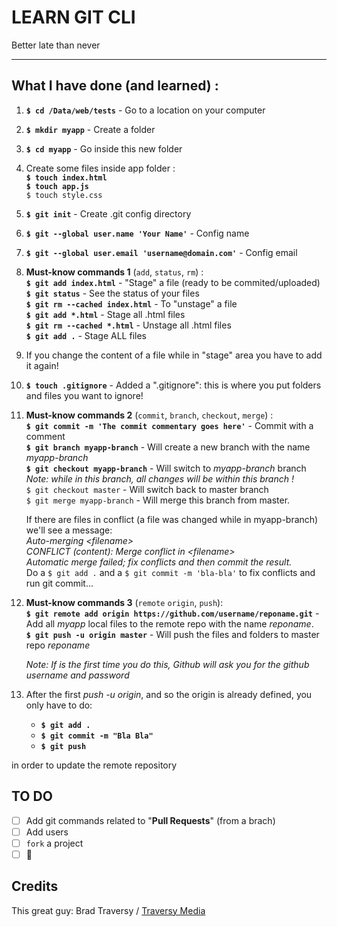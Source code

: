 # LEARN GIT CLI  
Better late than never

___

## What I have done (and learned) :
1. __`$ cd /Data/web/tests`__ - Go to a location on your computer
2. __`$ mkdir myapp`__ - Create a folder
3. __`$ cd myapp`__ - Go inside this new folder

4. Create some files inside app folder :  
   __`$ touch index.html`__  
   __`$ touch app.js`__  
   `$ touch style.css`  

5. __`$ git init`__ - Create .git config directory
6. __`$ git --global user.name 'Your Name'`__ - Config name
7. __`$ git --global user.email 'username@domain.com'`__ - Config email

8. __Must-know commands 1__ (`add`, `status`, `rm`) :  
   __`$ git add index.html`__ - "Stage" a file (ready to be commited/uploaded)  
   __`$ git status`__ - See the status of your files  
   __`$ git rm --cached index.html`__ - To "unstage" a file  
   __`$ git add *.html`__ - Stage all .html files  
   __`$ git rm --cached *.html`__ - Unstage all .html files  
   __`$ git add .`__ - Stage ALL files  
9. If you change the content of a file while in "stage" area you have to add it again!

10. __`$ touch .gitignore`__ - Added a ".gitignore": this is where you put folders and files you want to ignore!

11. **Must-know commands 2**  (`commit`, `branch`, `checkout`, `merge`) :  
   __`$ git commit -m 'The commit commentary goes here'`__ - Commit with a comment  
   __`$ git branch myapp-branch`__ - Will create a new branch with the name *myapp-branch*  
   __`$ git checkout myapp-branch`__ - Will switch to *myapp-branch* branch  
   *Note: while in this branch, all changes will be within this branch !*  
   `$ git checkout master` - Will switch back to master branch  
   `$ git merge myapp-branch` - Will merge this branch from master.

      If there are files in conflict (a file was changed while in myapp-branch) we'll see a message:  
      *Auto-merging \<filename\>*  
      *CONFLICT (content): Merge conflict in \<filename\>*    
      *Automatic merge failed; fix conflicts and then commit the result.*  
      Do a `$ git add .` and a `$ git commit -m 'bla-bla'` to fix conflicts and run git commit...  

12. __Must-know commands 3__ (`remote` `origin`, `push`):  
    __`$ git remote add origin https://github.com/username/reponame.git`__ - Add all *myapp* local files to the remote repo with the name *reponame*.  
    __`$ git push -u origin master`__ - Will push the files and folders to master repo *reponame*

    *Note: If is the first time you do this, Github will ask you for the github username and password*  
    
13. After the first *push -u origin*, and so the origin is already defined, you only have to do:  
    * __`$ git add .`__
    * __`$ git commit -m "Bla Bla"`__
    * __`$ git push`__  

   in order to update the remote repository

## TO DO
   - [ ] Add git commands related to "**Pull Requests**" (from a brach)
   - [ ] Add users
   - [ ] `fork` a project
   - [ ] :metal:

## Credits
   This great guy: Brad Traversy / [Traversy Media](https://www.youtube.com/user/TechGuyWeb/)  